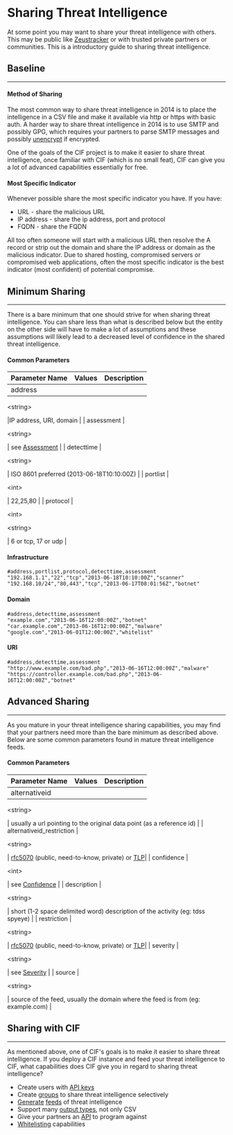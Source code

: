 # Sharing Threat Intelligence #

At some point you may want to share your threat intelligence with others. This may be public like [Zeustracker](https://zeustracker.abuse.ch/) or with trusted private partners or communities. This is a introductory guide to sharing threat intelligence.

## Baseline ##

---


#### Method of Sharing ####

The most common way to share threat intelligence in 2014 is to place the intelligence in a CSV file and make it available via http or https with basic auth. A harder way to share threat intelligence in 2014 is to use SMTP and possibly GPG, which requires your partners to parse SMTP messages and possibly [unencrypt](https://github.com/giovino/perl-mail-gpg-example) if encrypted.

One of the goals of the CIF project is to make it easier to share threat intelligence, once familiar with CIF (which is no small feat), CIF can give you a lot of advanced capabilities essentially for free.

#### Most Specific Indicator ####

Whenever possible share the most specific indicator you have. If you have:

  * URL - share the malicious URL
  * IP address - share the ip address, port and protocol
  * FQDN - share the FQDN

All too often someone will start with a malicious URL then resolve the A record or strip out the domain and share the IP address or domain as the malicious indicator. Due to shared hosting, compromised servers or compromised web applications, often the most specific indicator is the best indicator (most confident) of potential compromise.

## Minimum Sharing ##

---


There is a bare minimum that one should strive for when sharing threat intelligence. You can share less than what is described below but the entity on the other side will have to make a lot of assumptions and these assumptions will likely lead to a decreased level of confidence in the shared threat intelligence.

#### Common Parameters ####

| Parameter Name | Values | Description |
|:---------------|:-------|:------------|
| address        | 

&lt;string&gt;

 |IP address, URI, domain |
| assessment     | 

&lt;string&gt;

 | see [Assessment](TaxonomyAssessment_v1.md) |
| detecttime     | 

&lt;string&gt;

 | ISO 8601 preferred (2013-06-18T10:10:00Z) |
| portlist       | 

&lt;int&gt;

 | 22,25,80    |
| protocol       | 

&lt;int&gt;

 

&lt;string&gt;

 | 6 or tcp, 17 or udp |

#### Infrastructure ####

```
#address,portlist,protocol,detecttime,assessment
"192.168.1.1","22","tcp","2013-06-18T10:10:00Z","scanner"
"192.168.10/24","80,443","tcp","2013-06-17T08:01:56Z","botnet"
```

#### Domain ####

```
#address,detecttime,assessment
"example.com","2013-06-16T12:00:00Z","botnet"
"car.example.com","2013-06-16T12:00:00Z","malware"
"google.com","2013-06-01T12:00:00Z","whitelist"
```

#### URI ####

```
#address,detecttime,assessment
"http://www.example.com/bad.php","2013-06-16T12:00:00Z","malware"
"https://controller.example.com/bad.php","2013-06-16T12:00:00Z","botnet"
```

## Advanced Sharing ##

---


As you mature in your threat intelligence sharing capabilities, you may find that your partners need more than the bare minimum as described above. Below are some common parameters found in mature threat intelligence feeds.

#### Common Parameters ####
| Parameter Name | Values | Description |
|:---------------|:-------|:------------|
| alternativeid  | 

&lt;string&gt;

 | usually a url pointing to the original data point (as a reference id) |
| alternativeid\_restriction | 

&lt;string&gt;

 | [rfc5070](http://www.ietf.org/rfc/rfc5070.txt) (public, need-to-know, private) or [TLP](http://www.us-cert.gov/tlp)|
| confidence     | 

&lt;int&gt;

 | see [Confidence](TaxonomyConfidence_v1.md) |
| description    | 

&lt;string&gt;

 | short (1-2 space delimited word) description of the activity (eg: tdss spyeye) |
| restriction    | 

&lt;string&gt;

 | [rfc5070](http://www.ietf.org/rfc/rfc5070.txt) (public, need-to-know, private) or [TLP](http://www.us-cert.gov/tlp)|
| severity       | 

&lt;string&gt;

 | see [Severity](TaxonomySeverity_v1.md) |
| source         | 

&lt;string&gt;

 | source of the feed, usually the domain where the feed is from (eg: example.com) |

## Sharing with CIF ##

---


As mentioned above, one of CIF's goals is to make it easier to share threat intelligence. If you deploy a CIF instance and feed your threat intelligence to CIF, what capabilities does CIF give you in regard to sharing threat intelligence?

  * Create users with [API keys](Utilities_v1#cif_apikeys.md)
  * Create [groups](GroupSupport_v1.md) to share threat intelligence selectively
  * [Generate](ServerInstall_v1#Enabling_Feed_Generation.md) [feeds](Feeds_v1.md) of threat intelligence
  * Support many [output types](Feeds_v1#Output_Plugins.md), not only CSV
  * Give your partners an [API](API_v1.md) to program against
  * [Whitelisting](Whitelist_v1.md) capabilities